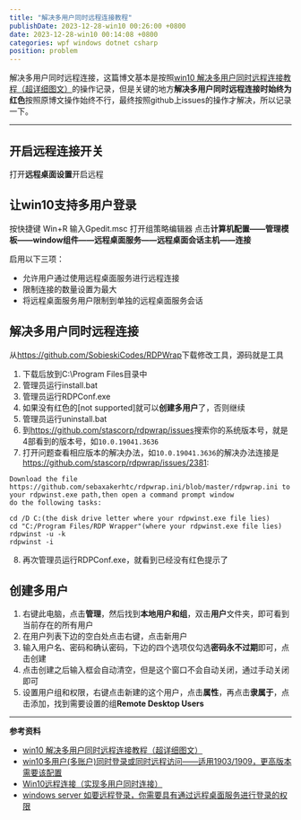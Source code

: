```yaml
---
title: "解决多用户同时远程连接教程"
publishDate: 2023-12-28-win10 00:26:00 +0800
date: 2023-12-28-win10 00:14:08 +0800
categories: wpf windows dotnet csharp
position: problem
---
```


解决多用户同时远程连接，这篇博文基本是按照[win10 解决多用户同时远程连接教程（超详细图文）](https://blog.csdn.net/fallingflower/article/details/125215235)的操作记录，但是关键的地方**解决多用户同时远程连接时始终为红色**按照原博文操作始终不行，最终按照github上issues的操作才解决，所以记录一下。

---

<div id="toc"></div>

## 开启远程连接开关

打开**远程桌面设置**开启远程

## 让win10支持多用户登录

按快捷键 Win+R 输入Gpedit.msc 打开组策略编辑器
点击**计算机配置——管理模板——window组件——远程桌面服务——远程桌面会话主机——连接**

启用以下三项：

* 允许用户通过使用远程桌面服务进行远程连接
* 限制连接的数量设置为最大
* 将远程桌面服务用户限制到单独的远程桌面服务会话

## 解决多用户同时远程连接

从<a href='https://github.com/SobieskiCodes/RDPWrap'>https://github.com/SobieskiCodes/RDPWrap</a>下载修改工具，源码就是工具

1. 下载后放到C:\Program Files目录中
2. 管理员运行install.bat
3. 管理员运行RDPConf.exe
4. 如果没有红色的[not supported]就可以**创建多用户**了，否则继续
5. 管理员运行uninstall.bat
6. 到<a href='https://github.com/stascorp/rdpwrap/issues'>https://github.com/stascorp/rdpwrap/issues</a>搜索你的系统版本号，就是4部看到的版本号，如`10.0.19041.3636`
7. 打开问题查看相应版本的解决办法，如`10.0.19041.3636`的解决办法连接是<a href='https://github.com/stascorp/rdpwrap/issues/2381'>https://github.com/stascorp/rdpwrap/issues/2381</a>:
```
Download the file https://github.com/sebaxakerhtc/rdpwrap.ini/blob/master/rdpwrap.ini to your rdpwinst.exe path,then open a command prompt window
do the following tasks:

cd /D C:(the disk drive letter where your rdpwinst.exe file lies)
cd "C:/Program Files/RDP Wrapper"(where your rdpwinst.exe file lies)
rdpwinst -u -k
rdpwinst -i
```
8. 再次管理员运行RDPConf.exe，就看到已经没有红色提示了


## 创建多用户

1. 右键此电脑，点击**管理**，然后找到**本地用户和组**，双击**用户**文件夹，即可看到当前存在的所有用户
2. 在用户列表下边的空白处点击右键，点击新用户
3. 输入用户名、密码和确认密码，下边的四个选项仅勾选**密码永不过期**即可，点击创建
4. 点击创建之后输入框会自动清空，但是这个窗口不会自动关闭，通过手动关闭即可
5. 设置用户组和权限，右键点击新建的这个用户，点击**属性**，再点击**隶属于**，点击添加，找到需要设置的组**Remote Desktop Users**

---

**参考资料**

- [win10 解决多用户同时远程连接教程（超详细图文）](https://blog.csdn.net/fallingflower/article/details/125215235)
- [win10多用户(多账户)同时登录或同时远程访问——适用1903/1909，更高版本需要该配置](https://blog.csdn.net/MtAsFlash/article/details/106446963)
- [Win10远程连接（实现多用户同时连接）](https://blog.csdn.net/x326279579/article/details/119159108)
- [windows server 如要远程登录，你需要具有通过远程桌面服务进行登录的权限](https://www.cnblogs.com/gered/p/14121121.html)
